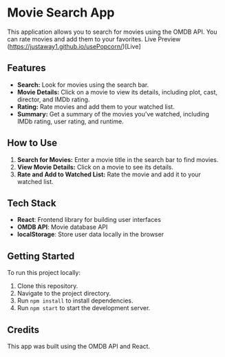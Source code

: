 # Movie Search App

This application allows you to search for movies using the OMDB API. You can rate movies and add them to your favorites.
Live Preview (https://justaway1.github.io/usePopcorn/)[Live]

## Features

- **Search:** Look for movies using the search bar.
- **Movie Details:** Click on a movie to view its details, including plot, cast, director, and IMDb rating.
- **Rating:** Rate movies and add them to your watched list.
- **Summary:** Get a summary of the movies you've watched, including IMDb rating, user rating, and runtime.

## How to Use

1. **Search for Movies:** Enter a movie title in the search bar to find movies.
2. **View Movie Details:** Click on a movie to see its details.
3. **Rate and Add to Watched List:** Rate the movie and add it to your watched list.

## Tech Stack

- **React**: Frontend library for building user interfaces
- **OMDB API**: Movie database API
- **localStorage**: Store user data locally in the browser

## Getting Started

To run this project locally:

1. Clone this repository.
2. Navigate to the project directory.
3. Run `npm install` to install dependencies.
4. Run `npm start` to start the development server.

## Credits

This app was built using the OMDB API and React.

